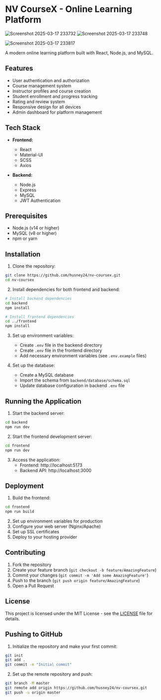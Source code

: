 # NV CourseX - Online Learning Platform

![Screenshot 2025-03-17 233732](https://github.com/user-attachments/assets/6348f6e4-3aee-4ba8-b780-7610f3d09278)
![Screenshot 2025-03-17 233748](https://github.com/user-attachments/assets/19b4b629-8b2a-493d-b583-7884788034aa)

![Screenshot 2025-03-17 233817](https://github.com/user-attachments/assets/790fb028-340f-4a3a-a4dc-d836969fed99)


A modern online learning platform built with React, Node.js, and MySQL.

## Features

- User authentication and authorization
- Course management system
- Instructor profiles and course creation
- Student enrollment and progress tracking
- Rating and review system
- Responsive design for all devices
- Admin dashboard for platform management

## Tech Stack

- **Frontend:**
  - React
  - Material-UI
  - SCSS
  - Axios

- **Backend:**
  - Node.js
  - Express
  - MySQL
  - JWT Authentication

## Prerequisites

- Node.js (v14 or higher)
- MySQL (v8 or higher)
- npm or yarn

## Installation

1. Clone the repository:
```bash
git clone https://github.com/husney24/nv-coursex.git
cd nv-coursex
```

2. Install dependencies for both frontend and backend:
```bash
# Install backend dependencies
cd backend
npm install

# Install frontend dependencies
cd ../frontend
npm install
```

3. Set up environment variables:
   - Create `.env` file in the backend directory
   - Create `.env` file in the frontend directory
   - Add necessary environment variables (see `.env.example` files)

4. Set up the database:
   - Create a MySQL database
   - Import the schema from `backend/database/schema.sql`
   - Update database configuration in backend `.env` file

## Running the Application

1. Start the backend server:
```bash
cd backend
npm run dev
```

2. Start the frontend development server:
```bash
cd frontend
npm run dev
```

3. Access the application:
   - Frontend: http://localhost:5173
   - Backend API: http://localhost:3000

## Deployment

1. Build the frontend:
```bash
cd frontend
npm run build
```

2. Set up environment variables for production
3. Configure your web server (Nginx/Apache)
4. Set up SSL certificates
5. Deploy to your hosting provider

## Contributing

1. Fork the repository
2. Create your feature branch (`git checkout -b feature/AmazingFeature`)
3. Commit your changes (`git commit -m 'Add some AmazingFeature'`)
4. Push to the branch (`git push origin feature/AmazingFeature`)
5. Open a Pull Request

## License

This project is licensed under the MIT License - see the [LICENSE](LICENSE) file for details. 

## Pushing to GitHub

1. Initialize the repository and make your first commit:
```bash
git init
git add .
git commit -m "Initial commit"
```

2. Set up the remote repository and push:
```bash
git branch -M master
git remote add origin https://github.com/husney24/nv-coursex.git
git push -u origin master
```
